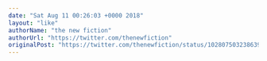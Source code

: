 ```yaml
---
date: "Sat Aug 11 00:26:03 +0000 2018"
layout: "like"
authorName: "the new fiction"
authorUrl: "https://twitter.com/thenewfiction"
originalPost: "https://twitter.com/thenewfiction/status/1028075032386392064"
---
```


